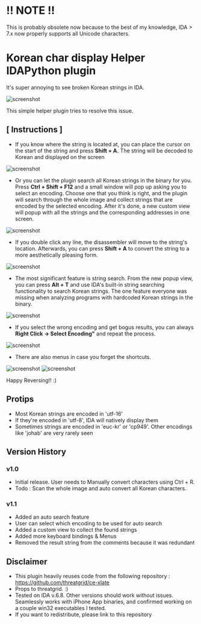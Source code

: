 # !! NOTE !! #
This is probably obsolete now because to the best of my knowledge, IDA > 7.x now properly supports all Unicode characters.

# Korean char display Helper IDAPython plugin

It's super annoying to see broken Korean strings in IDA.

![screenshot](/screenshots/screenshot1.png?raw=true)

This simple helper plugin tries to resolve this issue.


## [ Instructions ]
- If you know where the string is located at, you can place the cursor on the start of the string and press **Shift + A.** The string will be decoded to Korean and displayed on the screen

![screenshot](/screenshots/screenshot2.png?raw=true)

- Or you can let the plugin search all Korean strings in the binary for you. Press **Ctrl + Shift + F12** and a small window will pop up asking you to select an encoding. Choose one that you think is right, and the plugin will search through the whole image and collect strings that are encoded by the selected encoding. After it's done, a new custom view will popup with all the strings and the corresponding addresses in one screen.

![screenshot](/screenshots/screenshot3.png?raw=true)

- If you double click any line, the disassembler will move to the string's location. Afterwards, you can press **Shift + A** to convert the string to a more aesthetically pleasing form.

![screenshot](/screenshots/screenshot4.png?raw=true)

- The most significant feature is string search. From the new popup view, you can press **Alt + T** and use IDA's built-in string searching functionality to search Korean strings. The one feature everyone was missing when analyzing programs with hardcoded Korean strings in the binary.

![screenshot](/screenshots/screenshot5.png?raw=true)

- If you select the wrong encoding and get bogus results, you can always **Right Click -> Select Encoding"** and repeat the process.

![screenshot](/screenshots/screenshot6.png?raw=true)

- There are also menus in case you forget the shortcuts.

![screenshot](/screenshots/screenshot7.png?raw=true)
![screenshot](/screenshots/screenshot8.png?raw=true)

Happy Reversing!! :)


## Protips
- Most Korean strings are encoded in 'utf-16'
- If they're encoded in 'utf-8', IDA will natively display them
- Sometimes strings are encoded in 'euc-kr' or 'cp949'. Other encodings like 'johab' are very rarely seen


## Version History
### v1.0
- Initial release. User needs to Manually convert characters using Ctrl + R.
- Todo : Scan the whole image and auto convert all Korean characters.

### v1.1
- Added an auto search feature
- User can select which encoding to be used for auto search
- Added a custom view to collect the found strings
- Added more keyboard bindings & Menus
- Removed the result string from the comments because it was redundant


## Disclaimer
- This plugin heavily reuses code from the following repository : https://github.com/threatgrid/ce-xlate
- Props to threatgrid. :)
- Tested on IDA v.6.8. Other versions should work without issues. Seamlessly works with iPhone App binaries, and confirmed working on a couple win32 executables I tested.
- If you want to redistribute, please link to this repository
